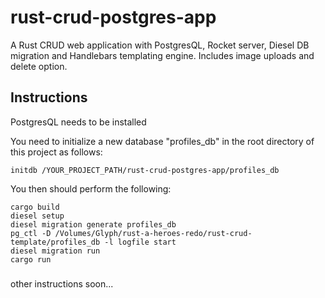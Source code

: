 # rust-crud-postgres-app
A Rust CRUD web application with PostgresQL, Rocket server, Diesel DB migration and Handlebars templating engine. Includes image uploads and delete option. 

## Instructions

PostgresQL needs to be installed

You need to initialize a new database "profiles_db" in the root directory of this project as follows:

``initdb /YOUR_PROJECT_PATH/rust-crud-postgres-app/profiles_db``

You then should perform the following:

``cargo build``   
``diesel setup``   
``diesel migration generate profiles_db``   
``pg_ctl -D /Volumes/Glyph/rust-a-heroes-redo/rust-crud-template/profiles_db -l logfile start``        
``diesel migration run``    
``cargo run``


###
other instructions soon...
